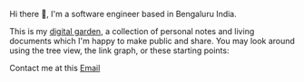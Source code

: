 Hi there 👋, 
I'm a software engineer based in Bengaluru India. 

This is my [digital garden](https://krandheer.github.io/musings-with-randheer/), a collection of personal notes and living documents which I'm happy to make public and share.
You may look around using the tree view, the link graph, or these starting points:

Contact me at this [Email](mailto:gatuam.randheer.iitd.gmail.com)
